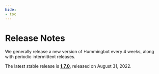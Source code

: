 ```yaml
---
hide:
- toc
---
```


# Release Notes

We generally release a new version of Hummingbot every 4 weeks, along with periodic intermittent releases.

The latest stable release is **[1.7.0](/release-notes/1.7.0)**, released on August 31, 2022.
